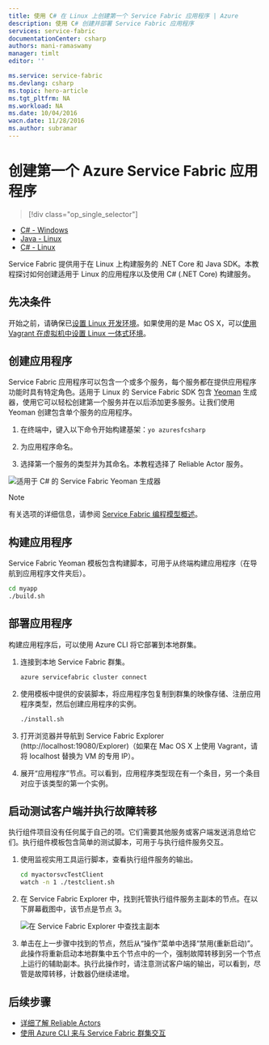 ```yaml
---
title: 使用 C# 在 Linux 上创建第一个 Service Fabric 应用程序 | Azure
description: 使用 C# 创建并部署 Service Fabric 应用程序
services: service-fabric
documentationCenter: csharp
authors: mani-ramaswamy
manager: timlt
editor: ''

ms.service: service-fabric
ms.devlang: csharp
ms.topic: hero-article
ms.tgt_pltfrm: NA
ms.workload: NA
ms.date: 10/04/2016
wacn.date: 11/28/2016
ms.author: subramar
---
```


# 创建第一个 Azure Service Fabric 应用程序

> [!div class="op_single_selector"]
- [C# - Windows](./service-fabric-create-your-first-application-in-visual-studio.md)
- [Java - Linux](./service-fabric-create-your-first-linux-application-with-java.md)
- [C# - Linux](./service-fabric-create-your-first-linux-application-with-csharp.md)

Service Fabric 提供用于在 Linux 上构建服务的 .NET Core 和 Java SDK。本教程探讨如何创建适用于 Linux 的应用程序以及使用 C# (.NET Core) 构建服务。

## 先决条件

开始之前，请确保已[设置 Linux 开发环境](./service-fabric-get-started-linux.md)。如果使用的是 Mac OS X，可以[使用 Vagrant 在虚拟机中设置 Linux 一体式环境](./service-fabric-get-started-mac.md)。

## 创建应用程序

Service Fabric 应用程序可以包含一个或多个服务，每个服务都在提供应用程序功能时具有特定角色。适用于 Linux 的 Service Fabric SDK 包含 [Yeoman](http://yeoman.io/) 生成器，使用它可以轻松创建第一个服务并在以后添加更多服务。让我们使用 Yeoman 创建包含单个服务的应用程序。

1. 在终端中，键入以下命令开始构建基架：`yo azuresfcsharp`

2. 为应用程序命名。

3. 选择第一个服务的类型并为其命名。本教程选择了 Reliable Actor 服务。

  ![适用于 C# 的 Service Fabric Yeoman 生成器][sf-yeoman]  

>[!NOTE]
> 有关选项的详细信息，请参阅 [Service Fabric 编程模型概述](./service-fabric-choose-framework.md)。

## 构建应用程序

Service Fabric Yeoman 模板包含构建脚本，可用于从终端构建应用程序（在导航到应用程序文件夹后）。

  ```bash
 cd myapp 
 ./build.sh 
  ```

## 部署应用程序

构建应用程序后，可以使用 Azure CLI 将它部署到本地群集。

1. 连接到本地 Service Fabric 群集。

    ```bash
    azure servicefabric cluster connect
    ```

2. 使用模板中提供的安装脚本，将应用程序包复制到群集的映像存储、注册应用程序类型，然后创建应用程序的实例。

    ```bash
    ./install.sh
    ```

3. 打开浏览器并导航到 Service Fabric Explorer (http://localhost:19080/Explorer)（如果在 Mac OS X 上使用 Vagrant，请将 localhost 替换为 VM 的专用 IP）。

4. 展开“应用程序”节点。可以看到，应用程序类型现在有一个条目，另一个条目对应于该类型的第一个实例。

## 启动测试客户端并执行故障转移

执行组件项目没有任何属于自己的项。它们需要其他服务或客户端发送消息给它们。执行组件模板包含简单的测试脚本，可用于与执行组件服务交互。

1. 使用监视实用工具运行脚本，查看执行组件服务的输出。

    ```bash
    cd myactorsvcTestClient
    watch -n 1 ./testclient.sh
    ```

2. 在 Service Fabric Explorer 中，找到托管执行组件服务主副本的节点。在以下屏幕截图中，该节点是节点 3。

    ![在 Service Fabric Explorer 中查找主副本][sfx-primary]  

3. 单击在上一步骤中找到的节点，然后从“操作”菜单中选择“禁用(重新启动)”。此操作将重新启动本地群集中五个节点中的一个，强制故障转移到另一个节点上运行的辅助副本。执行此操作时，请注意测试客户端的输出，可以看到，尽管是故障转移，计数器仍继续递增。

## 后续步骤

- [详细了解 Reliable Actors](./service-fabric-reliable-actors-introduction.md)
- [使用 Azure CLI 来与 Service Fabric 群集交互](./service-fabric-azure-cli.md)

<!-- Images -->

[sf-yeoman]: ./media/service-fabric-create-your-first-linux-application-with-csharp/yeoman-csharp.png
[sfx-primary]: ./media/service-fabric-create-your-first-linux-application-with-csharp/sfx-primary.png

<!---HONumber=Mooncake_1121_2016-->